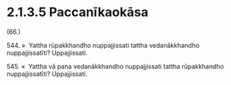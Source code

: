 # 2.1.3.5 Paccanīkaokāsa

(66.)

544\. »  Yattha rūpakkhandho nuppajjissati tattha vedanākkhandho nuppajjissatīti? Uppajjissati.

545\. «  Yattha vā pana vedanākkhandho nuppajjissati tattha rūpakkhandho nuppajjissatīti? Uppajjissati.
